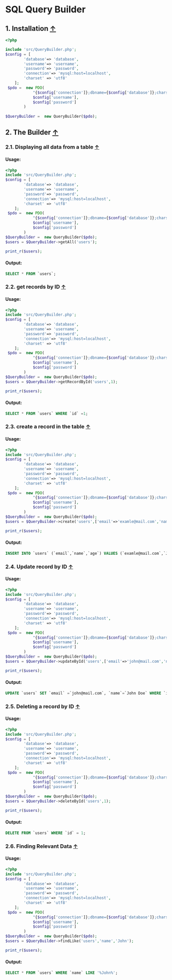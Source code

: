 <a name="index_block"></a>
SQL Query Builder
=================
<a name="block1"></a>
## 1. Installation [↑](#index_block)

```php
<?php

include 'src/QueryBuilder.php';
$config = [
        'database'=> 'database',
        'username'=> 'username',
        'password'=> 'password',
        'connection'=> 'mysql:host=localhost',
        'charset' => 'utf8' 
    ];
 $pdo =  new PDO(
            "{$config['connection']};dbname={$config['database']};charset={$config['charset']}", 
            $config['username'], 
            $config['password']
        )
        
$QueryBuilder =  new QueryBuilder($pdo);

```
<a name="block2"></a>
## 2. The Builder [↑](#index_block)

<a name="block2.1"></a>
### 2.1. Displaying all data from a table [↑](#index_block)

#### Usage:
```php
<?php
include 'src/QueryBuilder.php';
$config = [
        'database'=> 'database',
        'username'=> 'username',
        'password'=> 'password',
        'connection'=> 'mysql:host=localhost',
        'charset' => 'utf8' 
    ];
 $pdo =  new PDO(
            "{$config['connection']};dbname={$config['database']};charset={$config['charset']}", 
            $config['username'], 
            $config['password']
        )
$QueryBuilder =  new QueryBuilder($pdo);
$users = $QueryBuilder->getAll('users');

print_r($users);
```
#### Output:
```sql
SELECT * FROM `users`;
```
<a name="block2.2"></a>
### 2.2. get records by ID [↑](#index_block)

#### Usage:
```php
<?php
include 'src/QueryBuilder.php';
$config = [
        'database'=> 'database',
        'username'=> 'username',
        'password'=> 'password',
        'connection'=> 'mysql:host=localhost',
        'charset' => 'utf8' 
    ];
 $pdo =  new PDO(
            "{$config['connection']};dbname={$config['database']};charset={$config['charset']}", 
            $config['username'], 
            $config['password']
        )
$QueryBuilder =  new QueryBuilder($pdo);
$users = $QueryBuilder->getRecordById('users',1);

print_r($users);
```
#### Output:
```sql
SELECT * FROM `users` WHERE `id` =1;
```

<a name="block2.3"></a>
### 2.3. create a record in the table [↑](#index_block)

#### Usage:
```php
<?php
include 'src/QueryBuilder.php';
$config = [
        'database'=> 'database',
        'username'=> 'username',
        'password'=> 'password',
        'connection'=> 'mysql:host=localhost',
        'charset' => 'utf8' 
    ];
 $pdo =  new PDO(
            "{$config['connection']};dbname={$config['database']};charset={$config['charset']}", 
            $config['username'], 
            $config['password']
        )
$QueryBuilder =  new QueryBuilder($pdo);
$users = $QueryBuilder->create('users',['email'=>'examle@mail.com','name'=>'John','age'=>24]);

print_r($users);
```
#### Output:
```sql
INSERT INTO `users` (`email`,`name`,`age`) VALUES (`examle@mail.com`,`John`,`24`);
```

<a name="block2.4"></a>
### 2.4. Update record by ID [↑](#index_block)

#### Usage:
```php
<?php
include 'src/QueryBuilder.php';
$config = [
        'database'=> 'database',
        'username'=> 'username',
        'password'=> 'password',
        'connection'=> 'mysql:host=localhost',
        'charset' => 'utf8' 
    ];
 $pdo =  new PDO(
            "{$config['connection']};dbname={$config['database']};charset={$config['charset']}", 
            $config['username'], 
            $config['password']
        )
$QueryBuilder =  new QueryBuilder($pdo);
$users = $QueryBuilder->updateById('users',['email'=>'john@mail.com','name'=>'John Doe'],1);

print_r($users);
```
#### Output:
```sql
UPDATE `users` SET `email` =`john@mail.com`, `name`=`John Doe` WHERE `id` = 1;
```

<a name="block2.5"></a>
### 2.5. Deleting a record by ID [↑](#index_block)

#### Usage:
```php
<?php
include 'src/QueryBuilder.php';
$config = [
        'database'=> 'database',
        'username'=> 'username',
        'password'=> 'password',
        'connection'=> 'mysql:host=localhost',
        'charset' => 'utf8' 
    ];
 $pdo =  new PDO(
            "{$config['connection']};dbname={$config['database']};charset={$config['charset']}", 
            $config['username'], 
            $config['password']
        )
$QueryBuilder =  new QueryBuilder($pdo);
$users = $QueryBuilder->deleteById('users',1);

print_r($users);
```
#### Output:
```sql
DELETE FROM `users` WHERE `id` = 1;
```

<a name="block2.6"></a>
### 2.6. Finding Relevant Data [↑](#index_block)

#### Usage:
```php
<?php
include 'src/QueryBuilder.php';
$config = [
        'database'=> 'database',
        'username'=> 'username',
        'password'=> 'password',
        'connection'=> 'mysql:host=localhost',
        'charset' => 'utf8' 
    ];
 $pdo =  new PDO(
            "{$config['connection']};dbname={$config['database']};charset={$config['charset']}", 
            $config['username'], 
            $config['password']
        )
$QueryBuilder =  new QueryBuilder($pdo);
$users = $QueryBuilder->findLike('users','name','John');

print_r($users);
```
#### Output:
```sql
SELECT * FROM `users` WHERE `name` LIKE '%John%';
```